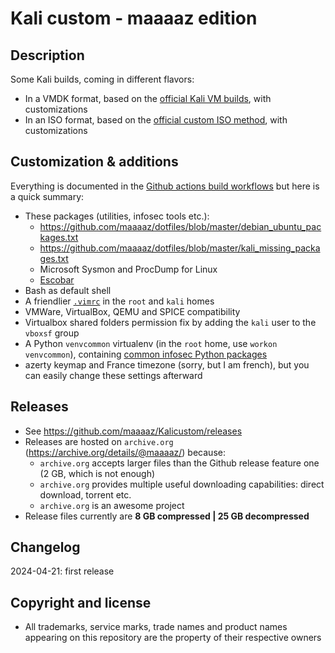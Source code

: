 Kali custom - maaaaz edition
============================

Description
-----------
Some Kali builds, coming in different flavors:
* In a VMDK format, based on the [official Kali VM builds](https://www.kali.org/get-kali/#kali-virtual-machines), with customizations
* In an ISO format, based on the [official custom ISO method](https://www.kali.org/docs/development/live-build-a-custom-kali-iso/), with customizations

Customization & additions
-------------------------
Everything is documented in the [Github actions build workflows](https://github.com/maaaaz/kalicustom/tree/main/.github/workflows) but here is a quick summary:
- These packages (utilities, infosec tools etc.):
  - https://github.com/maaaaz/dotfiles/blob/master/debian_ubuntu_packages.txt
  - https://github.com/maaaaz/dotfiles/blob/master/kali_missing_packages.txt
  - Microsoft Sysmon and ProcDump for Linux
  - [Escobar](https://github.com/savely-krasovsky/escobar)
- Bash as default shell
- A friendlier [`.vimrc`](https://github.com/maaaaz/dotfiles/blob/master/.vimrc) in the `root` and `kali` homes
- VMWare, VirtualBox, QEMU and SPICE compatibility
- Virtualbox shared folders permission fix by adding the `kali` user to the `vboxsf` group
- A Python `venvcommon` virtualenv (in the `root` home, use `workon venvcommon`), containing [common infosec Python packages](https://github.com/maaaaz/dotfiles/blob/master/python_common.txt)
- azerty keymap and France timezone (sorry, but I am french), but you can easily change these settings afterward

Releases
---------
- See https://github.com/maaaaz/Kalicustom/releases
- Releases are hosted on `archive.org` (https://archive.org/details/@maaaaz/) because:
  - `archive.org` accepts larger files than the Github release feature one (2 GB, which is not enough)
  - `archive.org` provides multiple useful downloading capabilities: direct download, torrent etc.
  - `archive.org` is an awesome project
- Release files currently are **8 GB compressed | 25 GB decompressed**

Changelog
---------
2024-04-21: first release

Copyright and license
---------------------
* All trademarks, service marks, trade names and product names appearing on this repository are the property of their respective owners 
